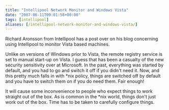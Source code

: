```yaml
---
title: "Intellipool Network Monitor and Windows Vista"
date: "2007-06-11T09:01:58+00:00"
tags: [intellipool]
aliases: [/intellipool-network-monitor-and-windows-vista/]
---
```


Richard Aronsson from Intellipool has a post over on his blog concerning using Intellipool to monitor Vista based machines.

Unlike on versions of Windows prior to Vista, the remote registry service is set to manual start-up on Vista. I guess that has been a casualty of the new security sensitivity over at Microsoft. In the past, everything was started by default, and you had to go and switch it off if you didn't need it. Now, and this pretty much falls in with *nix policy, things are switched off by default and you have to switch them on if you do need them. Fair enough!

It will cause some inconvenience to people who expect things to work straight out of the box. As is common in the *nix world, things don't just work out of the box. Time has to be taken to carefully configure things.
